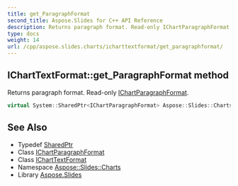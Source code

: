 ```yaml
---
title: get_ParagraphFormat
second_title: Aspose.Slides for C++ API Reference
description: Returns paragraph format. Read-only IChartParagraphFormat.
type: docs
weight: 14
url: /cpp/aspose.slides.charts/icharttextformat/get_paragraphformat/
---
```

## IChartTextFormat::get_ParagraphFormat method


Returns paragraph format. Read-only [IChartParagraphFormat](../../ichartparagraphformat/).

```cpp
virtual System::SharedPtr<IChartParagraphFormat> Aspose::Slides::Charts::IChartTextFormat::get_ParagraphFormat()=0
```

## See Also

* Typedef [SharedPtr](../../../system/sharedptr/)
* Class [IChartParagraphFormat](../../ichartparagraphformat/)
* Class [IChartTextFormat](../)
* Namespace [Aspose::Slides::Charts](../../)
* Library [Aspose.Slides](../../../)
